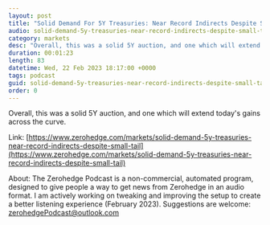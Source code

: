 ```yaml
---
layout: post
title: "Solid Demand For 5Y Treasuries: Near Record Indirects Despite Small Tail"
audio: solid-demand-5y-treasuries-near-record-indirects-despite-small-tail-0
category: markets
desc: "Overall, this was a solid 5Y auction, and one which will extend today's gains across the curve."
duration: 00:01:23
length: 83
datetime: Wed, 22 Feb 2023 18:17:00 +0000
tags: podcast
guid: solid-demand-5y-treasuries-near-record-indirects-despite-small-tail-0
order: 0
---
```

Overall, this was a solid 5Y auction, and one which will extend today's gains across the curve.

Link: [https://www.zerohedge.com/markets/solid-demand-5y-treasuries-near-record-indirects-despite-small-tail](https://www.zerohedge.com/markets/solid-demand-5y-treasuries-near-record-indirects-despite-small-tail)

About: The Zerohedge Podcast is a non-commercial, automated program, designed to give people a way to get news from Zerohedge in an audio format.  I am actively working on tweaking and improving the setup to create a better listening experience (February 2023).  Suggestions are welcome: [zerohedgePodcast@outlook.com](mailto:zerohedgePodcast@outlook.com)